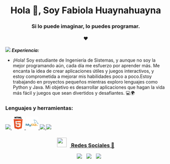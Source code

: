 <h1 align="center">Hola 👋, Soy Fabiola Huaynahuayna</h1>
<h3 align="center">Si lo puede imaginar, lo puedes programar.</h3>
<h4 align="center"> ❤ </h4>

<img src="https://media.giphy.com/media/iY8CRBdQXODJSCERIr/giphy.gif" width="30px">&nbsp;***Experiencia:***

- ¡Hola! Soy estudiante de Ingeniería de Sistemas, y aunque no soy la mejor programando aún, cada día me
  esfuerzo por aprender más. Me encanta la idea de crear aplicaciones útiles y juegos interactivos, y estoy
  comprometida a mejorar mis habilidades poco a poco.Estoy trabajando en proyectos pequeños mientras exploro
  lenguajes como Python y Java. Mi objetivo es desarrollar aplicaciones que hagan la vida más
  fácil y juegos que sean divertidos y desafiantes. 💻🌍

<h3 align="left">Lenguajes y herramientas:</h3>
 </a> <a href="https://www.w3schools.com/cs/" target="_blank"> <img src = 'https://github.com/MarikIshtar007/MarikIshtar007/blob/master/images/git.svg' width='30'/> </a> <a href="https://www.docker.com/" target="_blank"> </a> <a href="https://www.w3.org/html/" target="_blank"> <img src="https://raw.githubusercontent.com/devicons/devicon/master/icons/html5/html5-original-wordmark.svg" alt="html5" width="40" height="40"/> </a> <a href="https://www.mysql.com/" target="_blank"> <img src="https://raw.githubusercontent.com/devicons/devicon/master/icons/mysql/mysql-original-wordmark.svg" alt="mysql" width="40" height="40"/> </a> <a href="https://www.postgresql.org" target="_blank"> <img height="40" src="https://www.vectorlogo.zone/logos/java/java-ar21.svg"> </a> <a href="https://www.rabbitmq.com" target="_blank"> <img width="80" src="https://www.vectorlogo.zone/logos/python/python-ar21.svg"> 

<h3 align="center" > <img src="https://media.giphy.com/media/iY8CRBdQXODJSCERIr/giphy.gif" width="30" height="30" style="margin-right: 10px;"> Redes Sociales 🤝 </h3>

<p align="center">

 <div align="center"  class="icons-social" style="margin-left: 10px;">
			<a style="margin-left: 10px;"  target="_blank" href="https://www.linkedin.com/in/saurabhmchavan/">
			<img src="https://img.icons8.com/doodle/40/000000/linkedin--v2.png"></a>
        <a style="margin-left: 10px;" target="_blank" href="https://github.com/100rabhcsmc">
		<img src="https://img.icons8.com/doodle/40/000000/github--v1.png"></a>
	      <a style="margin-left: 10px;" target="_blank" href="https://instagram.com/100rabhch">
			<img src="https://img.icons8.com/doodle/40/000000/instagram-new--v2.png"></a>
      </div>

</p>

<!---
fabiola-dobleH/fabiola-dobleH is a ✨ special ✨ repository because its `README.md` (this file) appears on your GitHub profile.
You can click the Preview link to take a look at your changes.
--->
